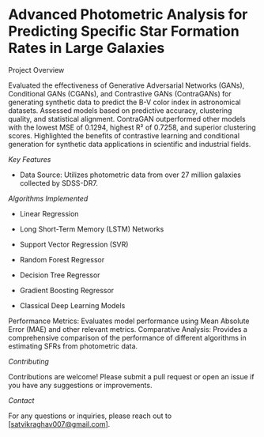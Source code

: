 # Advanced Photometric Analysis for Predicting Specific Star Formation Rates in Large Galaxies

Project Overview

Evaluated the effectiveness of Generative Adversarial Networks (GANs), Conditional GANs (CGANs), and Contrastive GANs (ContraGANs) for generating synthetic data to predict the B-V color index in astronomical datasets. Assessed models based on predictive accuracy, clustering quality, and statistical alignment. ContraGAN outperformed other models with the lowest MSE of 0.1294, highest R² of 0.7258, and superior clustering scores. Highlighted the benefits of contrastive learning and conditional generation for synthetic data applications in scientific and industrial fields.

*Key Features*

- Data Source: Utilizes photometric data from over 27 million galaxies collected by SDSS-DR7.

*Algorithms Implemented*                   

- Linear Regression                           

- Long Short-Term Memory (LSTM) Networks      

- Support Vector Regression (SVR)            

- Random Forest Regressor                    

- Decision Tree Regressor                     

- Gradient Boosting Regressor                 

- Classical Deep Learning Models             

Performance Metrics: Evaluates model performance using Mean Absolute Error (MAE) and other relevant metrics.
Comparative Analysis: Provides a comprehensive comparison of the performance of different algorithms in estimating SFRs from photometric data.


*Contributing*

Contributions are welcome! Please submit a pull request or open an issue if you have any suggestions or improvements.



*Contact*

For any questions or inquiries, please reach out to [satvikraghav007@gmail.com].
